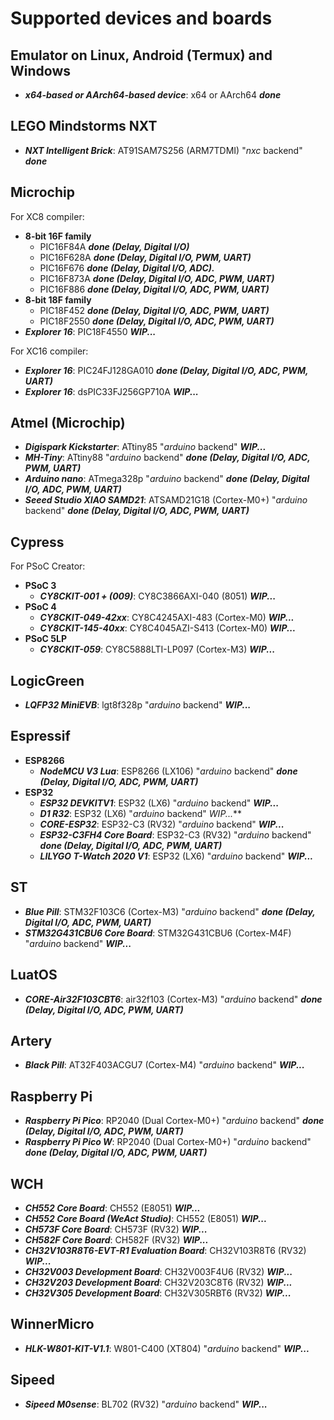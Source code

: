 # Supported devices and boards

## Emulator on Linux, Android (Termux) and Windows
- **_x64-based or AArch64-based device_**: x64 or AArch64 **_done_**

## LEGO Mindstorms NXT
- **_NXT Intelligent Brick_**: AT91SAM7S256 (ARM7TDMI) "_nxc_ backend" **_done_**
  
## Microchip

For XC8 compiler:
- **8-bit 16F family**
    - PIC16F84A     **_done (Delay, Digital I/O)_**
    - PIC16F628A    **_done (Delay, Digital I/O, PWM, UART)_**
    - PIC16F676     **_done (Delay, Digital I/O, ADC)._**
    - PIC16F873A    **_done (Delay, Digital I/O, ADC, PWM, UART)_**
    - PIC16F886     **_done (Delay, Digital I/O, ADC, PWM, UART)_**
- **8-bit 18F family**
    - PIC18F452     **_done (Delay, Digital I/O, ADC, PWM, UART)_**
    - PIC18F2550    **_done (Delay, Digital I/O, ADC, PWM, UART)_** 
- **_Explorer 16_**: PIC18F4550 **_WIP..._**

For XC16 compiler:
- **_Explorer 16_**: PIC24FJ128GA010 **_done (Delay, Digital I/O, ADC, PWM, UART)_**
- **_Explorer 16_**: dsPIC33FJ256GP710A **_WIP..._**

## Atmel (Microchip)
- **_Digispark Kickstarter_**: ATtiny85 "_arduino_ backend" **_WIP..._** 
- **_MH-Tiny_**: ATtiny88 "_arduino_ backend" **_done (Delay, Digital I/O, ADC, PWM, UART)_**
- **_Arduino nano_**: ATmega328p "_arduino_ backend" **_done (Delay, Digital I/O, ADC, PWM, UART)_** 
- **_Seeed Studio XIAO SAMD21_**: ATSAMD21G18 (Cortex-M0+) "_arduino_ backend" **_done (Delay, Digital I/O, ADC, PWM, UART)_**

## Cypress
For PSoC Creator:
- **PSoC 3**
    - **_CY8CKIT-001 + (009)_**: CY8C3866AXI-040 (8051) **_WIP..._**
- **PSoC 4**
  - **_CY8CKIT-049-42xx_**: CY8C4245AXI-483 (Cortex-M0) **_WIP..._**
  - **_CY8CKIT-145-40xx_**: CY8C4045AZI-S413 (Cortex-M0) **_WIP..._**
- **PSoC 5LP**
    - **_CY8CKIT-059_**: CY8C5888LTI-LP097 (Cortex-M3) **_WIP..._**

## LogicGreen 
- **_LQFP32 MiniEVB_**: lgt8f328p "_arduino_ backend" **_WIP..._**

## Espressif
- **ESP8266**
    - **_NodeMCU V3 Lua_**: ESP8266 (LX106) "_arduino_ backend" **_done (Delay, Digital I/O, ADC, PWM, UART)_**
- **ESP32**
    - **_ESP32 DEVKITV1_**: ESP32 (LX6) "_arduino_ backend" **_WIP..._**
    - **_D1 R32_**: ESP32 (LX6) "_arduino_ backend" _WIP..._**
    - **_CORE-ESP32_**: ESP32-C3 (RV32) "_arduino_ backend" **_WIP..._**
    - **_ESP32-C3FH4 Core Board_**: ESP32-C3 (RV32) "_arduino_ backend" **_done (Delay, Digital I/O, ADC, PWM, UART)_**
    - **_LILYGO T-Watch 2020 V1_**: ESP32 (LX6) "_arduino_ backend" **_WIP..._**  

## ST
- **_Blue Pill_**: STM32F103C6 (Cortex-M3) "_arduino_ backend" **_done (Delay, Digital I/O, ADC, PWM, UART)_**
- **_STM32G431CBU6 Core Board_**: STM32G431CBU6 (Cortex-M4F) "_arduino_ backend" **_WIP..._**

## LuatOS
- **_CORE-Air32F103CBT6_**: air32f103 (Cortex-M3) "_arduino_ backend" **_done (Delay, Digital I/O, ADC, PWM, UART)_**

## Artery
- **_Black Pill_**: AT32F403ACGU7 (Cortex-M4) "_arduino_ backend" **_WIP..._**

## Raspberry Pi
- **_Raspberry Pi Pico_**: RP2040 (Dual Cortex-M0+) "_arduino_ backend" **_done (Delay, Digital I/O, ADC, PWM, UART)_**
- **_Raspberry Pi Pico W_**: RP2040 (Dual Cortex-M0+) "_arduino_ backend" **_done (Delay, Digital I/O, ADC, PWM, UART)_**

## WCH
- **_CH552 Core Board_**: CH552 (E8051) **_WIP..._**
- **_CH552 Core Board (WeAct Studio)_**: CH552 (E8051) **_WIP..._**
- **_CH573F Core Board_**: CH573F (RV32) **_WIP..._**
- **_CH582F Core Board_**: CH582F (RV32) **_WIP..._**
- **_CH32V103R8T6-EVT-R1 Evaluation Board_**: CH32V103R8T6 (RV32) **_WIP..._**
- **_CH32V003 Development Board_**: CH32V003F4U6 (RV32) **_WIP..._**
- **_CH32V203 Development Board_**: CH32V203C8T6 (RV32) **_WIP..._** 
- **_CH32V305 Development Board_**: CH32V305RBT6 (RV32) **_WIP..._** 

## WinnerMicro
- **_HLK-W801-KIT-V1.1_**: W801-C400 (XT804) "_arduino_ backend" **_WIP..._**

## Sipeed
- **_Sipeed M0sense_**: BL702 (RV32) "_arduino_ backend" **_WIP..._**
  